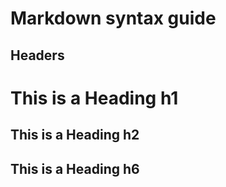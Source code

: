 # Markdown syntax guide

## Headers

# This is a Heading h1
## This is a Heading h2
## This is a Heading h6

